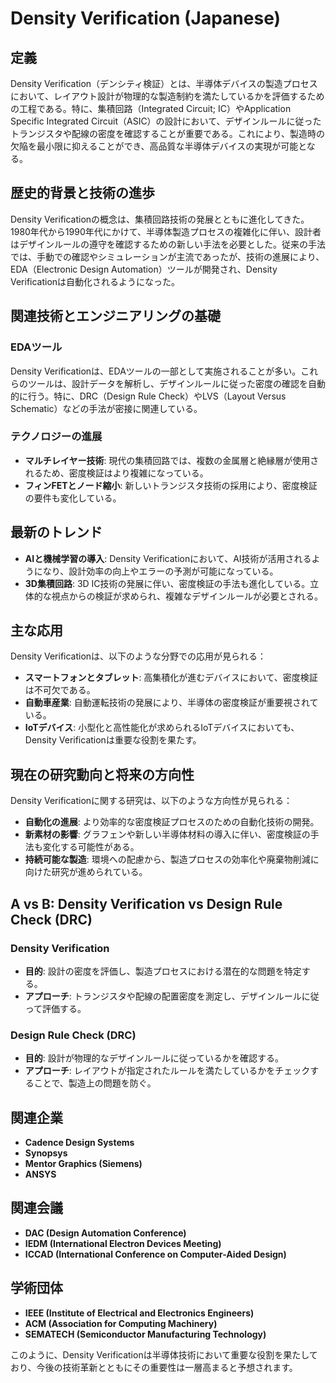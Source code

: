 # Density Verification (Japanese)

## 定義

Density Verification（デンシティ検証）とは、半導体デバイスの製造プロセスにおいて、レイアウト設計が物理的な製造制約を満たしているかを評価するための工程である。特に、集積回路（Integrated Circuit; IC）やApplication Specific Integrated Circuit（ASIC）の設計において、デザインルールに従ったトランジスタや配線の密度を確認することが重要である。これにより、製造時の欠陥を最小限に抑えることができ、高品質な半導体デバイスの実現が可能となる。

## 歴史的背景と技術の進歩

Density Verificationの概念は、集積回路技術の発展とともに進化してきた。1980年代から1990年代にかけて、半導体製造プロセスの複雑化に伴い、設計者はデザインルールの遵守を確認するための新しい手法を必要とした。従来の手法では、手動での確認やシミュレーションが主流であったが、技術の進展により、EDA（Electronic Design Automation）ツールが開発され、Density Verificationは自動化されるようになった。

## 関連技術とエンジニアリングの基礎

### EDAツール

Density Verificationは、EDAツールの一部として実施されることが多い。これらのツールは、設計データを解析し、デザインルールに従った密度の確認を自動的に行う。特に、DRC（Design Rule Check）やLVS（Layout Versus Schematic）などの手法が密接に関連している。

### テクノロジーの進展

- **マルチレイヤー技術**: 現代の集積回路では、複数の金属層と絶縁層が使用されるため、密度検証はより複雑になっている。
- **フィンFETとノード縮小**: 新しいトランジスタ技術の採用により、密度検証の要件も変化している。

## 最新のトレンド

- **AIと機械学習の導入**: Density Verificationにおいて、AI技術が活用されるようになり、設計効率の向上やエラーの予測が可能になっている。
- **3D集積回路**: 3D IC技術の発展に伴い、密度検証の手法も進化している。立体的な視点からの検証が求められ、複雑なデザインルールが必要とされる。

## 主な応用

Density Verificationは、以下のような分野での応用が見られる：

- **スマートフォンとタブレット**: 高集積化が進むデバイスにおいて、密度検証は不可欠である。
- **自動車産業**: 自動運転技術の発展により、半導体の密度検証が重要視されている。
- **IoTデバイス**: 小型化と高性能化が求められるIoTデバイスにおいても、Density Verificationは重要な役割を果たす。

## 現在の研究動向と将来の方向性

Density Verificationに関する研究は、以下のような方向性が見られる：

- **自動化の進展**: より効率的な密度検証プロセスのための自動化技術の開発。
- **新素材の影響**: グラフェンや新しい半導体材料の導入に伴い、密度検証の手法も変化する可能性がある。
- **持続可能な製造**: 環境への配慮から、製造プロセスの効率化や廃棄物削減に向けた研究が進められている。

## A vs B: Density Verification vs Design Rule Check (DRC)

### Density Verification

- **目的**: 設計の密度を評価し、製造プロセスにおける潜在的な問題を特定する。
- **アプローチ**: トランジスタや配線の配置密度を測定し、デザインルールに従って評価する。

### Design Rule Check (DRC)

- **目的**: 設計が物理的なデザインルールに従っているかを確認する。
- **アプローチ**: レイアウトが指定されたルールを満たしているかをチェックすることで、製造上の問題を防ぐ。

## 関連企業

- **Cadence Design Systems**
- **Synopsys**
- **Mentor Graphics (Siemens)**
- **ANSYS**

## 関連会議

- **DAC (Design Automation Conference)**
- **IEDM (International Electron Devices Meeting)**
- **ICCAD (International Conference on Computer-Aided Design)**

## 学術団体

- **IEEE (Institute of Electrical and Electronics Engineers)**
- **ACM (Association for Computing Machinery)**
- **SEMATECH (Semiconductor Manufacturing Technology)**

このように、Density Verificationは半導体技術において重要な役割を果たしており、今後の技術革新とともにその重要性は一層高まると予想されます。